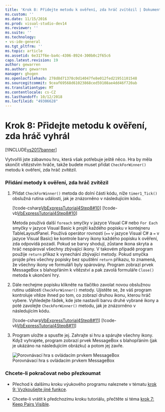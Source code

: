 ```yaml
---
title: 'Krok 8: Přidejte metodu k ověření, zda hráč zvítězil | Dokumentace Microsoftu'
ms.custom: ''
ms.date: 11/15/2016
ms.prod: visual-studio-dev14
ms.reviewer: ''
ms.suite: ''
ms.technology:
- vs-ide-general
ms.tgt_pltfrm: ''
ms.topic: article
ms.assetid: 6e317f6e-ba4c-4306-8924-300b0c2f65c6
caps.latest.revision: 19
author: gewarren
ms.author: gewarren
manager: ghogen
ms.openlocfilehash: 278d8d71378c0d14047fe8e012fed21951101548
ms.sourcegitcommit: 9ceaf69568d61023868ced59108ae4dd46f720ab
ms.translationtype: MT
ms.contentlocale: cs-CZ
ms.lasthandoff: 10/12/2018
ms.locfileid: "49306628"
---
```

# <a name="step-8-add-a-method-to-verify-whether-the-player-won"></a>Krok 8: Přidejte metodu k ověření, zda hráč vyhrál
[!INCLUDE[vs2017banner](../includes/vs2017banner.md)]

Vytvořili jste zábavnou hru, která však potřebuje ještě něco. Hra by měla skončit vítězstvím hráče, takže budete muset přidat `CheckForWinner()` metodu k ověření, zda hráč zvítězil.  
  
### <a name="to-add-a-method-to-verify-whether-the-player-won"></a>Přidání metody k ověření, zda hráč zvítězil  
  
1.  Přidat `CheckForWinner()` metoda do dolní části kódu, níže `timer1_Tick()` obslužná rutina události, jak je znázorněno v následujícím kódu.  
  
     [!code-csharp[VbExpressTutorial4Step8#10](../snippets/csharp/VS_Snippets_VBCSharp/vbexpresstutorial4step8/cs/form1.cs#10)]
     [!code-vb[VbExpressTutorial4Step8#10](../snippets/visualbasic/VS_Snippets_VBCSharp/vbexpresstutorial4step8/vb/form1.vb#10)]  
  
     Metoda používá další `foreach` smyčky v jazyce Visual C# nebo `For Each` smyčky v jazyce Visual Basic k projití každého popisku v kontejneru TableLayoutPanel. Používá operátor rovnosti (`==` v jazyce Visual C# a `=` v jazyce Visual Basic) ke kontrole barvy ikony každého popisku k ověření, zda odpovídá pozadí. Pokud se barvy shodují, zůstane ikona skryta a hráč nespároval všechny zbývající ikony. V takovém případě program použije `return` příkaz k vynechání zbývající metody. Pokud smyčka projde přes všechny popisky bez spuštění `return` příkazu, to znamená, že všechny ikony ve formuláři byly spárovány. Program zobrazí prvek MessageBox s blahopřáním k vítězství a pak zavolá formuláře `Close()` metoda k ukončení hry.  
  
2.  Dále nechejme popisku klikněte na tlačítko zavolat novou obslužnou rutinu události `CheckForWinner()` metody. Ujistěte se, že váš program kontroluje vítěze ihned po tom, co zobrazí druhou ikonu, kterou hráč vybere. Vyhledejte řádek, kde jste nastavili barvu druhé vybrané ikony a poté zavolejte `CheckForWinner()` metodu, jak je znázorněno v následujícím kódu.  
  
     [!code-csharp[VbExpressTutorial4Step8#11](../snippets/csharp/VS_Snippets_VBCSharp/vbexpresstutorial4step8/cs/form1.cs#11)]
     [!code-vb[VbExpressTutorial4Step8#11](../snippets/visualbasic/VS_Snippets_VBCSharp/vbexpresstutorial4step8/vb/form1.vb#11)]  
  
3.  Program uložte a spusťte jej. Zahrajte si hru a spárujte všechny ikony. Když vyhrajete, program zobrazí prvek MessageBox s blahopřáním (jak je ukázáno na následujícím obrázku) a potom jej zavře.  
  
     ![Porovnávací hra s ovládacím prvkem MessageBox](../ide/media/express-tut4step8.png "Express_Tut4Step8")  
Porovnávací hra s ovládacím prvkem MessageBox  
  
### <a name="to-continue-or-review"></a>Chcete-li pokračovat nebo přezkoumat  
  
-   Přechod k dalšímu kroku výukového programu naleznete v tématu [krok 9: Vyzkoušejte jiné funkce](../ide/step-9-try-other-features.md).  
  
-   Chcete-li vrátit k předchozímu kroku tutoriálu, přečtěte si téma [krok 7: Keep Pairs Visible](../ide/step-7-keep-pairs-visible.md).



